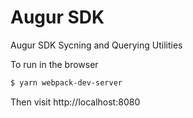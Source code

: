 # Augur SDK

Augur SDK Sycning and Querying Utilities

To run in the browser
```sh
$ yarn webpack-dev-server
```

Then visit http://localhost:8080
